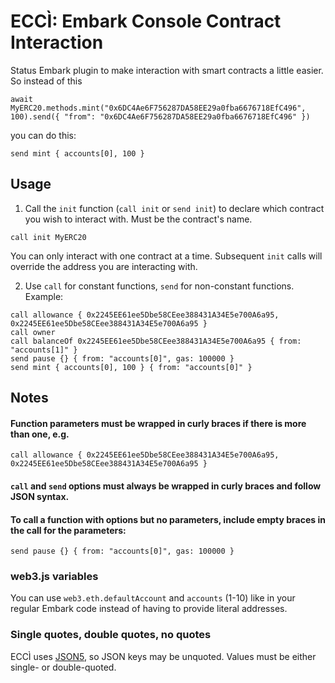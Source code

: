 # ECCÌ: Embark Console Contract Interaction

Status Embark plugin to make interaction with smart contracts a little easier. So instead of this

```
await MyERC20.methods.mint("0x6DC4Ae6F756287DA58EE29a0fba6676718EfC496", 100).send({ "from": "0x6DC4Ae6F756287DA58EE29a0fba6676718EfC496" })
```

you can do this:

```
send mint { accounts[0], 100 }
```


## Usage

1. Call the `init` function (`call init` or `send init`) to declare which contract you wish to interact with. Must be the contract's name. 

```
call init MyERC20 
```

You can only interact with one contract at a time. Subsequent `init` calls will override the address you are interacting with.

2. Use `call` for constant functions, `send` for non-constant functions. Example:

```
call allowance { 0x2245EE61ee5Dbe58CEee388431A34E5e700A6a95, 0x2245EE61ee5Dbe58CEee388431A34E5e700A6a95 }
call owner
call balanceOf 0x2245EE61ee5Dbe58CEee388431A34E5e700A6a95 { from: "accounts[1]" }
send pause {} { from: "accounts[0]", gas: 100000 }
send mint { accounts[0], 100 } { from: "accounts[0]" }
```

## Notes

#### Function parameters must be wrapped in curly braces if there is more than one, e.g.

```
call allowance { 0x2245EE61ee5Dbe58CEee388431A34E5e700A6a95, 0x2245EE61ee5Dbe58CEee388431A34E5e700A6a95 }
```

#### `call` and `send` options must always be wrapped in curly braces and follow JSON syntax.

#### To call a function with options but no parameters, include empty braces in the call for the parameters:

```
send pause {} { from: "accounts[0]", gas: 100000 }
```


### web3.js variables

You can use `web3.eth.defaultAccount` and `accounts` (1-10) like in your regular Embark code instead of having to provide literal addresses.


### Single quotes, double quotes, no quotes

ECCÌ uses [JSON5](https://json5.org/), so JSON keys may be unquoted. Values must be either single- or double-quoted.